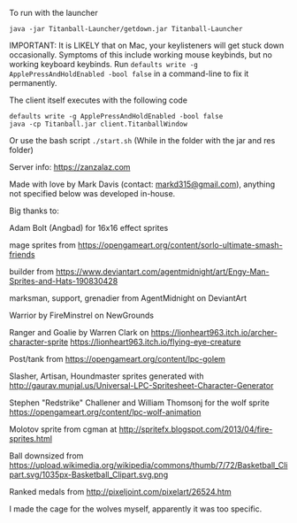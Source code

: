 To run with the launcher

```
java -jar Titanball-Launcher/getdown.jar Titanball-Launcher
```

IMPORTANT:
It is LIKELY that on Mac, your keylisteners will get stuck down occasionally. Symptoms of this include working mouse keybinds, but no working keyboard keybinds.
Run `defaults write -g ApplePressAndHoldEnabled -bool false` in a command-line to fix it permanently.

The client itself executes with the following code
```
defaults write -g ApplePressAndHoldEnabled -bool false
java -cp Titanball.jar client.TitanballWindow
```

Or use the bash script
`./start.sh` (While in the folder with the jar and res folder)

Server info: https://zanzalaz.com


Made with love by Mark Davis (contact: markd315@gmail.com), anything not specified below was developed in-house.

Big thanks to:

Adam Bolt (Angbad) for 16x16 effect sprites

mage sprites from https://opengameart.org/content/sorlo-ultimate-smash-friends

builder from https://www.deviantart.com/agentmidnight/art/Engy-Man-Sprites-and-Hats-190830428

marksman, support, grenadier from AgentMidnight on DeviantArt

Warrior by FireMinstrel on NewGrounds

Ranger and Goalie by Warren Clark on https://lionheart963.itch.io/archer-character-sprite
https://lionheart963.itch.io/flying-eye-creature

Post/tank from https://opengameart.org/content/lpc-golem

Slasher, Artisan, Houndmaster sprites generated with http://gaurav.munjal.us/Universal-LPC-Spritesheet-Character-Generator

Stephen "Redstrike" Challener and William Thomsonj for the wolf sprite https://opengameart.org/content/lpc-wolf-animation

Molotov sprite from cgman at http://spritefx.blogspot.com/2013/04/fire-sprites.html

Ball downsized from https://upload.wikimedia.org/wikipedia/commons/thumb/7/72/Basketball_Clipart.svg/1035px-Basketball_Clipart.svg.png

Ranked medals from http://pixeljoint.com/pixelart/26524.htm

I made the cage for the wolves myself, apparently it was too specific.
